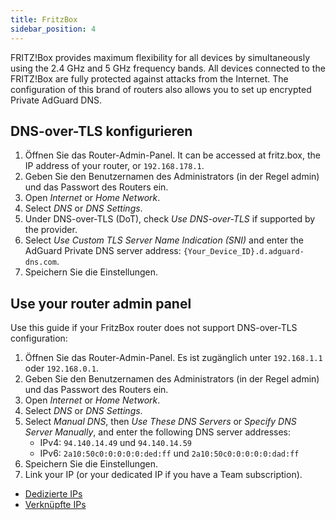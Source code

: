 ```yaml
---
title: FritzBox
sidebar_position: 4
---
```


FRITZ!Box provides maximum flexibility for all devices by simultaneously using the 2.4 GHz and 5 GHz frequency bands. All devices connected to the FRITZ!Box are fully protected against attacks from the Internet. The configuration of this brand of routers also allows you to set up encrypted Private AdGuard DNS.

## DNS-over-TLS konfigurieren

1. Öffnen Sie das Router-Admin-Panel. It can be accessed at fritz.box, the IP address of your router, or `192.168.178.1`.
2. Geben Sie den Benutzernamen des Administrators (in der Regel admin) und das Passwort des Routers ein.
3. Open _Internet_ or _Home Network_.
4. Select _DNS_ or _DNS Settings_.
5. Under DNS-over-TLS (DoT), check _Use DNS-over-TLS_ if supported by the provider.
6. Select _Use Custom TLS Server Name Indication (SNI)_ and enter the AdGuard Private DNS server address:  `{Your_Device_ID}.d.adguard-dns.com`.
7. Speichern Sie die Einstellungen.

## Use your router admin panel

Use this guide if your FritzBox router does not support DNS-over-TLS configuration:

1. Öffnen Sie das Router-Admin-Panel. Es ist zugänglich unter `192.168.1.1` oder `192.168.0.1`.
2. Geben Sie den Benutzernamen des Administrators (in der Regel admin) und das Passwort des Routers ein.
3. Open _Internet_ or _Home Network_.
4. Select _DNS_ or _DNS Settings_.
5. Select _Manual DNS_, then _Use These DNS Servers_ or _Specify DNS Server Manually_, and enter the following DNS server addresses:
   - IPv4: `94.140.14.49` und `94.140.14.59`
   - IPv6: `2a10:50c0:0:0:0:0:ded:ff` und `2a10:50c0:0:0:0:0:dad:ff`
6. Speichern Sie die Einstellungen.
7. Link your IP (or your dedicated IP if you have a Team subscription).

- [Dedizierte IPs](/private-dns/connect-devices/other-options/dedicated-ip.md)
- [Verknüpfte IPs](/private-dns/connect-devices/other-options/linked-ip.md)
